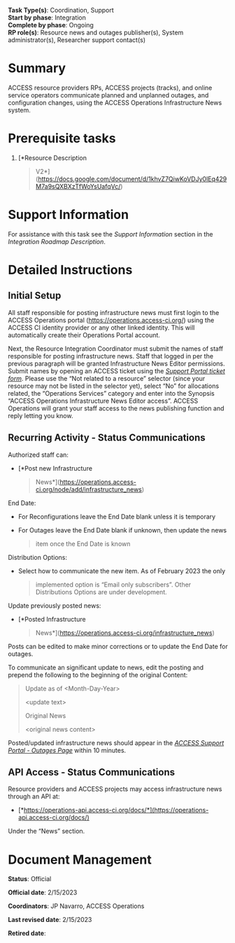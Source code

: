 **Task Type(s)**: Coordination, Support  
**Start by phase**: Integration  
**Complete by phase**: Ongoing  
**RP role(s)**: Resource news and outages publisher(s), System
administrator(s), Researcher support contact(s)

# Summary

ACCESS resource providers RPs, ACCESS projects (tracks), and online
service operators communicate planned and unplanned outages, and
configuration changes, using the ACCESS Operations Infrastructure News
system.

# Prerequisite tasks

1.  [*Resource Description
    > V2*](https://docs.google.com/document/d/1khvZ7QiwKoVDJy0lEq429M7a9sQXBXzTfWoYsUafqVc/)

# Support Information

For assistance with this task see the *Support Information* section in
the *Integration Roadmap Description*.

# Detailed Instructions

## Initial Setup

All staff responsible for posting infrastructure news must first login
to the ACCESS Operations portal (https://operations.access-ci.org/)
using the ACCESS CI identity provider or any other linked identity. This
will automatically create their Operations Portal account.

Next, the Resource Integration Coordinator must submit the names of
staff responsible for posting infrastructure news. Staff that logged in
per the previous paragraph will be granted Infrastructure News Editor
permissions. Submit names by opening an ACCESS ticket using the
[*Support Portal ticket
form*](https://support.access-ci.org/open-a-ticket). Please use the “Not
related to a resource” selector (since your resource may not be listed
in the selector yet), select “No” for allocations related, the
“Operations Services” category and enter into the Synopsis “ACCESS
Operations Infrastructure News Editor access”. ACCESS Operations will
grant your staff access to the news publishing function and reply
letting you know.

## Recurring Activity - Status Communications

Authorized staff can:

- [*Post new Infrastructure
  > News*](https://operations.access-ci.org/node/add/infrastructure_news)

End Date:

- For Reconfigurations leave the End Date blank unless it is temporary

- For Outages leave the End Date blank if unknown, then update the news
  > item once the End Date is known

Distribution Options:

- Select how to communicate the new item. As of February 2023 the only
  > implemented option is “Email only subscribers”. Other Distributions
  > Options are under development.

Update previously posted news:

- [*Posted Infrastructure
  > News*](https://operations.access-ci.org/infrastructure_news)

Posts can be edited to make minor corrections or to update the End Date
for outages.

To communicate an significant update to news, edit the posting and
prepend the following to the beginning of the original Content:

> Update as of \<Month-Day-Year\>
>
> \<update text\>
>
> Original News
>
> \<original news content\>

Posted/updated infrastructure news should appear in the [*ACCESS Support
Portal - Outages Page*](https://support.access-ci.org/outages) within 10
minutes.

## API Access - Status Communications

Resource providers and ACCESS projects may access infrastructure news
through an API at:

- [*https://operations-api.access-ci.org/docs/*](https://operations-api.access-ci.org/docs/)

Under the “News” section.

# Document Management

**Status**: Official

**Official date**: 2/15/2023

**Coordinators**: JP Navarro, ACCESS Operations

**Last revised date**: 2/15/2023

**Retired date**:
